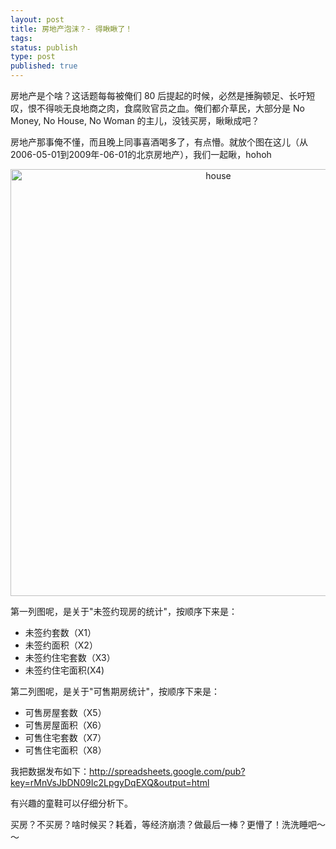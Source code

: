 ```yaml
--- 
layout: post
title: 房地产泡沫？- 得瞅瞅了！
tags: 
status: publish
type: post
published: true
---
```

房地产是个啥？这话题每每被俺们 80 后提起的时候，必然是捶胸顿足、长吁短叹，恨不得啖无良地商之肉，食腐败官员之血。俺们都介草民，大部分是 No Money, No House, No Woman 的主儿，没钱买房，瞅瞅成吧？

房地产那事俺不懂，而且晚上同事喜酒喝多了，有点懵。就放个图在这儿（从 2006-05-01到2009年-06-01的北京房地产），我们一起瞅，hohoh
<p style="text-align: center;"><img class="aligncenter" style="display: block; margin-left: auto; width: 649px; margin-right: auto; height: 683px; text-align: center;" title="house" src="https://ywp7qa.bay.livefilestore.com/y1mFMX1h6R1WJETUczCs0XcnV_9KjwG1xYQqlXkzFrKOlmDCBrqS3kwWWeFAQ5CKxnLOdnj2h3W5xfTA45zCSbtWmzg90beXkundUCgigNzEuHk0T4SJUSve2vTUPL88PwRpR3ZyFcpqyBH4QEB6dBwkQ/house_thumb[4].png" border="0" alt="house" width="650" height="370" /></p>
第一列图呢，是关于"未签约现房的统计"，按顺序下来是：
<ul>
	<li>未签约套数（X1）</li>
	<li>未签约面积（X2）</li>
	<li>未签约住宅套数（X3）</li>
	<li>未签约住宅面积(X4)</li>
</ul>
第二列图呢，是关于"可售期房统计"，按顺序下来是：
<ul>
	<li>可售房屋套数（X5）</li>
	<li>可售房屋面积（X6）</li>
	<li>可售住宅套数（X7）</li>
	<li>可售住宅面积（X8）</li>
</ul>
我把数据发布如下：<a href="http://spreadsheets.google.com/pub?key=rMnVsJbDN09Ic2LpgyDqEXQ&amp;output=html">http://spreadsheets.google.com/pub?key=rMnVsJbDN09Ic2LpgyDqEXQ&amp;output=html</a>

有兴趣的童鞋可以仔细分析下。<a href="http://spreadsheets.google.com/ccc?key=rMnVsJbDN09Ic2LpgyDqEXQ&amp;hl=zh_CN"></a>

买房？不买房？啥时候买？耗着，等经济崩溃？做最后一棒？更懵了！洗洗睡吧～～
